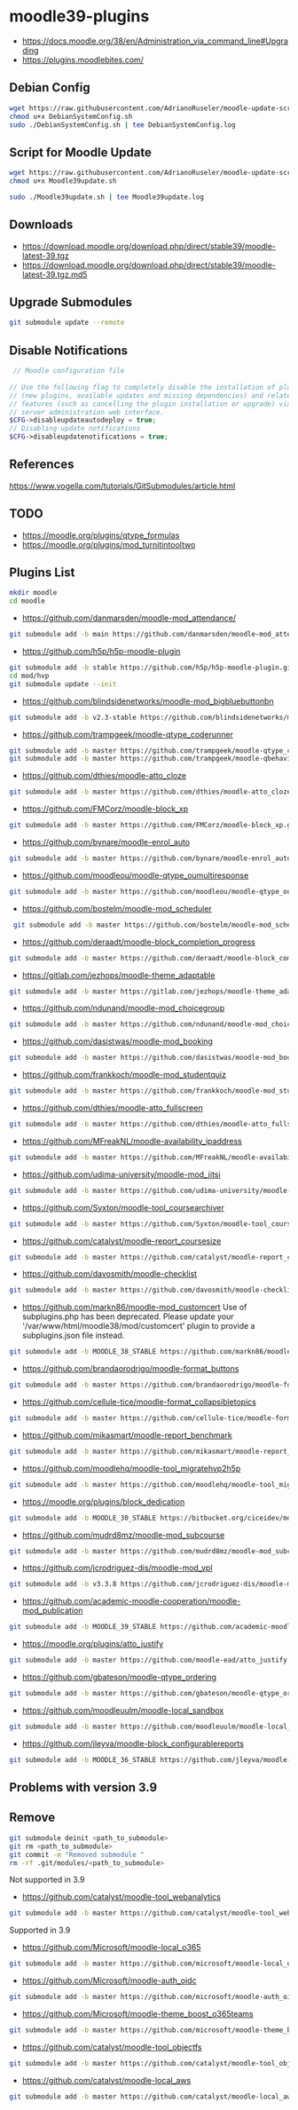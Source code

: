 # moodle39-plugins
- https://docs.moodle.org/38/en/Administration_via_command_line#Upgrading
- https://plugins.moodlebites.com/

## Debian Config
```bash
wget https://raw.githubusercontent.com/AdrianoRuseler/moodle-update-script/master/DebianSystemConfig.sh -O DebianSystemConfig.sh
chmod u+x DebianSystemConfig.sh
sudo ./DebianSystemConfig.sh | tee DebianSystemConfig.log
```

## Script for Moodle Update
```bash
wget https://raw.githubusercontent.com/AdrianoRuseler/moodle-update-script/master/Moodle39update.sh -O Moodle39update.sh
chmod u+x Moodle39update.sh

sudo ./Moodle39update.sh | tee Moodle39update.log
```

## Downloads
- https://download.moodle.org/download.php/direct/stable39/moodle-latest-39.tgz
- https://download.moodle.org/download.php/direct/stable39/moodle-latest-39.tgz.md5

## Upgrade Submodules
```bash
git submodule update --remote
```
## Disable Notifications

```php
 // Moodle configuration file
 
// Use the following flag to completely disable the installation of plugins
// (new plugins, available updates and missing dependencies) and related
// features (such as cancelling the plugin installation or upgrade) via the
// server administration web interface.
$CFG->disableupdateautodeploy = true;
// Disabling update notifications
$CFG->disableupdatenotifications = true;
```
## References
https://www.vogella.com/tutorials/GitSubmodules/article.html

## TODO

- https://moodle.org/plugins/qtype_formulas
- https://moodle.org/plugins/mod_turnitintooltwo

## Plugins List

```bash
mkdir moodle
cd moodle
```

- https://github.com/danmarsden/moodle-mod_attendance/
```bash
git submodule add -b main https://github.com/danmarsden/moodle-mod_attendance.git mod/attendance
```

- https://github.com/h5p/h5p-moodle-plugin
```bash
git submodule add -b stable https://github.com/h5p/h5p-moodle-plugin.git mod/hvp
cd mod/hvp
git submodule update --init
```

- https://github.com/blindsidenetworks/moodle-mod_bigbluebuttonbn
```bash
git submodule add -b v2.3-stable https://github.com/blindsidenetworks/moodle-mod_bigbluebuttonbn.git mod/bigbluebuttonbn
```

- https://github.com/trampgeek/moodle-qtype_coderunner
```bash
git submodule add -b master https://github.com/trampgeek/moodle-qtype_coderunner.git question/type/coderunner
git submodule add -b master https://github.com/trampgeek/moodle-qbehaviour_adaptive_adapted_for_coderunner.git question/behaviour/adaptive_adapted_for_coderunner
```

- https://github.com/dthies/moodle-atto_cloze
```bash
git submodule add -b master https://github.com/dthies/moodle-atto_cloze.git lib/editor/atto/plugins/cloze
```


- https://github.com/FMCorz/moodle-block_xp
```bash
git submodule add -b master https://github.com/FMCorz/moodle-block_xp.git blocks/xp
```


- https://github.com/bynare/moodle-enrol_auto
```bash
git submodule add -b master https://github.com/bynare/moodle-enrol_auto.git enrol/auto
```

- https://github.com/moodleou/moodle-qtype_oumultiresponse
```bash
git submodule add -b master https://github.com/moodleou/moodle-qtype_oumultiresponse.git question/type/oumultiresponse
```

- https://github.com/bostelm/moodle-mod_scheduler
```bash
 git submodule add -b master https://github.com/bostelm/moodle-mod_scheduler.git mod/scheduler
```
- https://github.com/deraadt/moodle-block_completion_progress
```bash
git submodule add -b master https://github.com/deraadt/moodle-block_completion_progress.git blocks/completion_progress
```

- https://gitlab.com/jezhops/moodle-theme_adaptable
```bash
git submodule add -b master https://gitlab.com/jezhops/moodle-theme_adaptable.git theme/adaptable
```
- https://github.com/ndunand/moodle-mod_choicegroup

```bash
git submodule add -b master https://github.com/ndunand/moodle-mod_choicegroup.git mod/choicegroup
```

- https://github.com/dasistwas/moodle-mod_booking

```bash
git submodule add -b master https://github.com/dasistwas/moodle-mod_booking.git  mod/booking
```

- https://github.com/frankkoch/moodle-mod_studentquiz
```bash
git submodule add -b master https://github.com/frankkoch/moodle-mod_studentquiz.git mod/studentquiz
```

- https://github.com/dthies/moodle-atto_fullscreen
```bash
git submodule add -b master https://github.com/dthies/moodle-atto_fullscreen.git lib/editor/atto/plugins/fullscreen
```

- https://github.com/MFreakNL/moodle-availability_ipaddress

```bash
git submodule add -b master https://github.com/MFreakNL/moodle-availability_ipaddress.git availability/condition/ipaddress
```

- https://github.com/udima-university/moodle-mod_jitsi

```bash
git submodule add -b master https://github.com/udima-university/moodle-mod_jitsi.git mod/jitsi
```

- https://github.com/Syxton/moodle-tool_coursearchiver
```bash
git submodule add -b master https://github.com/Syxton/moodle-tool_coursearchiver.git admin/tool/coursearchiver
```

- https://github.com/catalyst/moodle-report_coursesize

```bash
git submodule add -b master https://github.com/catalyst/moodle-report_coursesize.git report/coursesize
```
- https://github.com/davosmith/moodle-checklist
```bash
git submodule add -b master https://github.com/davosmith/moodle-checklist.git mod/checklist
```
- https://github.com/markn86/moodle-mod_customcert
Use of subplugins.php has been deprecated. Please update your '/var/www/html/moodle38/mod/customcert' plugin to provide a subplugins.json file instead.
```bash
git submodule add -b MOODLE_38_STABLE https://github.com/markn86/moodle-mod_customcert.git mod/customcert
```

- https://github.com/brandaorodrigo/moodle-format_buttons
```bash
git submodule add -b master https://github.com/brandaorodrigo/moodle-format_buttons.git course/format/buttons
```
- https://github.com/cellule-tice/moodle-format_collapsibletopics
```bash
git submodule add -b master https://github.com/cellule-tice/moodle-format_collapsibletopics.git course/format/collapsibletopics
```
- https://github.com/mikasmart/moodle-report_benchmark
```bash
git submodule add -b master https://github.com/mikasmart/moodle-report_benchmark.git report/benchmark
```
- https://github.com/moodlehq/moodle-tool_migratehvp2h5p
```bash
git submodule add -b master https://github.com/moodlehq/moodle-tool_migratehvp2h5p.git admin/tool/migratehvp2h5p
```
- https://moodle.org/plugins/block_dedication
```bash
git submodule add -b MOODLE_30_STABLE https://bitbucket.org/ciceidev/moodle_block_dedication.git blocks/dedication
```

- https://github.com/mudrd8mz/moodle-mod_subcourse
```bash
git submodule add -b master https://github.com/mudrd8mz/moodle-mod_subcourse.git mod/subcourse
```
- https://github.com/jcrodriguez-dis/moodle-mod_vpl
```bash
git submodule add -b v3.3.8 https://github.com/jcrodriguez-dis/moodle-mod_vpl.git mod/vpl
```

- https://github.com/academic-moodle-cooperation/moodle-mod_publication
```bash
git submodule add -b MOODLE_39_STABLE https://github.com/academic-moodle-cooperation/moodle-mod_publication.git mod/publication
```

- https://moodle.org/plugins/atto_justify
```bash
git submodule add -b master https://github.com/moodle-ead/atto_justify.git lib/editor/atto/plugins/justify
```


- https://github.com/gbateson/moodle-qtype_ordering
```bash
git submodule add -b master https://github.com/gbateson/moodle-qtype_ordering.git question/type/ordering
```

- https://github.com/moodleuulm/moodle-local_sandbox
```bash
git submodule add -b master https://github.com/moodleuulm/moodle-local_sandbox.git local/sandbox
```
- https://github.com/jleyva/moodle-block_configurablereports
```bash
git submodule add -b MOODLE_36_STABLE https://github.com/jleyva/moodle-block_configurablereports.git blocks/configurable_reports
```

## Problems with version 3.9


## Remove
```bash
git submodule deinit <path_to_submodule>
git rm <path_to_submodule>
git commit -m "Removed submodule "
rm -rf .git/modules/<path_to_submodule>
```
Not supported in 3.9

- https://github.com/catalyst/moodle-tool_webanalytics

```bash
git submodule add -b master https://github.com/catalyst/moodle-tool_webanalytics.git admin/tool/webanalytics
```
Supported in 3.9
- https://github.com/Microsoft/moodle-local_o365
```bash
git submodule add -b master https://github.com/microsoft/moodle-local_o365.git local/o365
```

- https://github.com/Microsoft/moodle-auth_oidc
```bash
git submodule add -b master https://github.com/microsoft/moodle-auth_oidc.git auth/oidc
```

- https://github.com/Microsoft/moodle-theme_boost_o365teams
```bash
git submodule add -b master https://github.com/microsoft/moodle-theme_boost_o365teams.git theme/boost_o365teams
```
- https://github.com/catalyst/moodle-tool_objectfs
```bash
git submodule add -b master https://github.com/catalyst/moodle-tool_objectfs.git admin/tool/objectfs
```

- https://github.com/catalyst/moodle-local_aws

```bash
git submodule add -b master https://github.com/catalyst/moodle-local_aws.git local/aws
```
